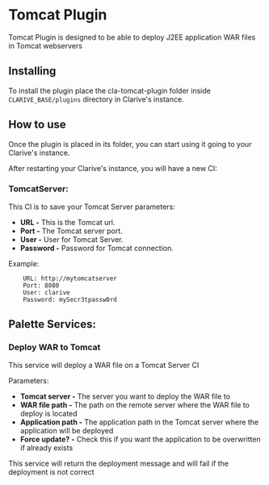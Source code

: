 
# Tomcat Plugin

Tomcat Plugin is designed to be able to deploy J2EE application WAR files in Tomcat webservers

## Installing

To install the plugin place the cla-tomcat-plugin folder inside `CLARIVE_BASE/plugins`
directory in Clarive's instance.

## How to use

Once the plugin is placed in its folder, you can start using it going to your Clarive's
instance.

After restarting your Clarive's instance, you will have a new CI:

### TomcatServer:

This CI is to save your Tomcat Server parameters:

- **URL -** This is the Tomcat url.
- **Port -** The Tomcat server port.
- **User -** User for Tomcat Server.
- **Password -** Password for Tomcat connection.

Example:

		URL: http://mytomcatserver
		Port: 8080
		User: clarive
		Password: mySecr3tpassw0rd


## Palette Services:

### Deploy WAR to Tomcat

This service will deploy a WAR file on a Tomcat Server CI

Parameters:

- **Tomcat server -** The server you want to deploy the WAR file to
- **WAR file path -** The path on the remote server where the WAR file to deploy is located
- **Application path -** The application path in the Tomcat server where the application will be deployed
- **Force update? -** Check this if you want the application to be overwritten if already exists
 

This service will return the deployment message and will fail if the deployment is not correct